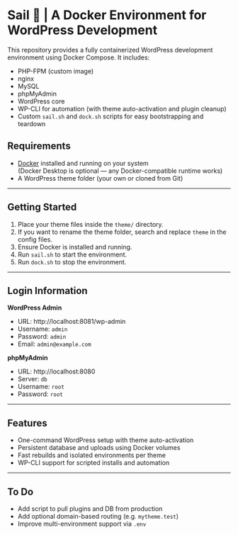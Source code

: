 # Sail 🐳 | A Docker Environment for WordPress Development

This repository provides a fully containerized WordPress development environment using Docker Compose. It includes:

- PHP-FPM (custom image)
- nginx
- MySQL
- phpMyAdmin
- WordPress core
- WP-CLI for automation (with theme auto-activation and plugin cleanup)
- Custom `sail.sh` and `dock.sh` scripts for easy bootstrapping and teardown

## Requirements

- [Docker](https://docs.docker.com/get-docker/) installed and running on your system  
  (Docker Desktop is optional — any Docker-compatible runtime works)
- A WordPress theme folder (your own or cloned from Git)

---

## Getting Started

1. Place your theme files inside the `theme/` directory.
2. If you want to rename the theme folder, search and replace `theme` in the config files.
3. Ensure Docker is installed and running.
4. Run `sail.sh` to start the environment.
5. Run `dock.sh` to stop the environment.

---

## Login Information

**WordPress Admin**

- URL: http://localhost:8081/wp-admin
- Username: `admin`
- Password: `admin`
- Email: `admin@example.com`

**phpMyAdmin**

- URL: http://localhost:8080
- Server: `db`
- Username: `root`
- Password: `root`

---

## Features

- One-command WordPress setup with theme auto-activation
- Persistent database and uploads using Docker volumes
- Fast rebuilds and isolated environments per theme
- WP-CLI support for scripted installs and automation

---

## To Do

- Add script to pull plugins and DB from production
- Add optional domain-based routing (e.g. `mytheme.test`)
- Improve multi-environment support via `.env`

